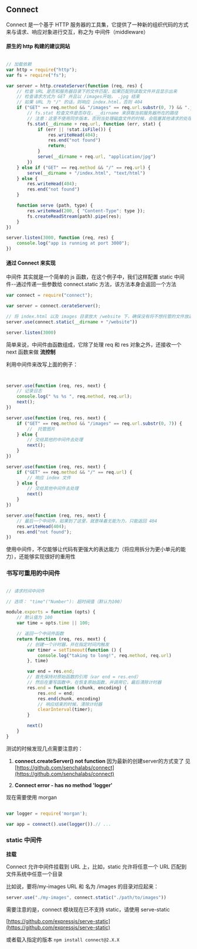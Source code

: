 ## Connect

Connect 是一个基于 HTTP 服务器的工具集，它提供了一种新的组织代码的方式来与请求、响应对象进行交互，称之为 中间件（middleware）

#### 原生的 http 构建的建议网站

```js

// 加载依赖 
var http = require("http");
var fs = require("fs");

var server = http.createServer(function (req, res) {
    // 检查 URL 是否和服务器目录下的文件匹配，如果匹配则读取文件并且显示出来
    // 检查请求方式为 GET 并且以 /images开始， .jpg 结束
    // 如果 URL 为 "/" 的话，则响应 index.html，否则 404
    if ("GET" == req.method && "/images" == req.url.substr(0, 7) && ".jpg" == req.url.substr(-4)) {
        // fs.stat 检查文件是否存在，__dirname 来获取当前服务器所在的路径
        // 注意：这里不使用同步版本，否则当处理磁盘文件的时候，会阻塞其他请求的处理
        fs.stat(__dirname + req.url, function (err, stat) {
            if (err || !stat.isFile()) {
                res.writeHead(404);
                res.end("not found")
                return;
            }
            serve(__dirname + req.url, "application/jpg")
        })
    } else if ("GET" == req.method && "/" == req.url) {
        serve(__dirname + "/index.html", "text/html")
    } else {
        res.writeHead(404);
        res.end("not found")
    }

    function serve (path, type) {
        res.writeHead(200, { "Content-Type": type });
        fs.createReadStream(path).pipe(res);
    }
}) 

server.listen(3000, function (req, res) {
    console.log("app is running at port 3000");
})


```


#### 通过 Connect 来实现

中间件 其实就是一个简单的 js 函数，在这个例子中，我们这样配置 static 中间件--通过传递一些参数给 connect.static 方法，该方法本身会返回一个方法

```js
var connect = require("connect");

var server = connect.cerateServer();

// 将 index.html 以及 images 目录放大 /website 下，确保没有将不想托管的文件放进去
server.use(connect.static(__dirname + "/website"))

server.listen(3000)
```

简单来说，中间件由函数组成，它除了处理 req 和 res 对象之外，还接收一个 next 函数来做 **流控制**

利用中间件来改写上面的例子：

```js


server.use(function (req, res, next) {
    // 记录日志
    console.log(" %s %s ", req.method, req.url);
    next();
})

server.use(function (req, res, next) {
    if ("GET" == req.method && "/images" == req.url.substr(0, 7)) {
        //  托管图片
    } else {
        // 交给其他的中间件去处理
        next();
    }
})

server.use(function (req, res, next) {
    if ("GET" == req.method && "/" == req.url) {
        // 响应 index 文件
    } else {
        // 交给其他中间件去处理
        next()
    }
})

server.use(function (req, res, next) {
    // 最后一个中间件，如果到了这里，就意味着无能为力，只能返回 404
    res.writeHead(404);
    res.end("not found");
})

```

使用中间件，不仅能够让代码有更强大的表达能力（将应用拆分为更小单元的能力），还能够实现很好的重用性



### 书写可重用的中间件

```js

// 请求时间中间件

// 选项： "time"("Number"): 超时阀值（默认为100）

module.exports = function (opts) {
    // 默认值为 100
    var time = opts.time || 100;

    // 返回一个中间件函数
    return function (req, res, mext) {
        // 创建一个计时器，并在指定时间内触发
        var timer = setTimeout(function () {
            console.log("taking to long!", req.method, req.url)
        }, time)

        var end = res.end;
        // 首先保持对原始函数的引用（var end = res.end）
        // 然后在重写函数中，在恢复原始函数，并调用它，最后清除计时器
        res.end = function (chunk, encoding) {
            res.end = end;
            res.end(chunk, encoding)
            // 响应结束的时候，清除计时器
            clearInterval(timer);
        }

        next()
    }
}

```

测试的时候发现几点需要注意的：

1. **connect.createServer() not function**
因为最新的创建server的方式变了 见[https://github.com/senchalabs/connect](https://github.com/senchalabs/connect)

2. **Connect error - has no method 'logger'**

现在需要使用 morgan

```js

var logger = require('morgan');

var app = connect().use(logger()).// ...

```

### static 中间件

**挂载**

Connect 允许中间件挂载到 URL 上，比如，static 允许将任意一个 URL 匹配到文件系统中任意一个目录

比如说，要将/my-images URL 和 名为 /images 的目录对应起来：

```js
server.use("./my-images", connect.static("./path/to/images"))
```

需要注意的是，connect 模块现在已不支持 static，请使用 serve-static

[https://github.com/expressjs/serve-static](https://github.com/expressjs/serve-static)

或者载入指定的版本 ```npm install connect@2.X.X```










